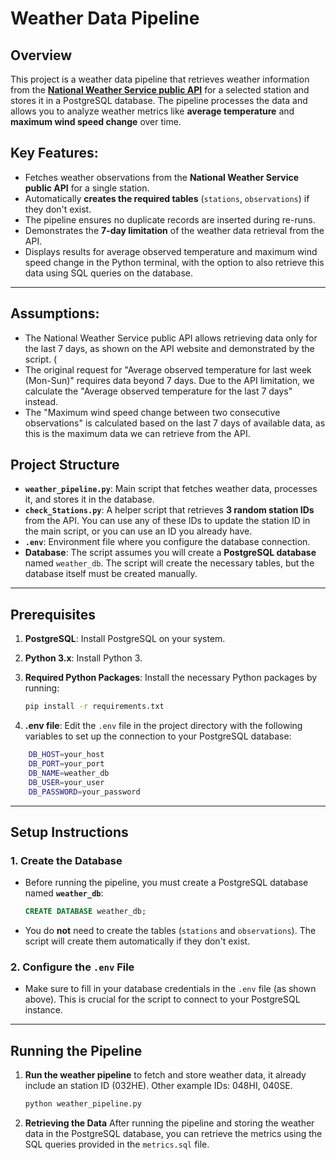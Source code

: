 # Weather Data Pipeline

## Overview

This project is a weather data pipeline that retrieves weather information from the [**National Weather Service public API**](https://www.weather.gov/documentation/services-web-api) for a selected station and stores it in a PostgreSQL database. The pipeline processes the data and allows you to analyze weather metrics like **average temperature** and **maximum wind speed change** over time.

## Key Features:
- Fetches weather observations from the **National Weather Service public API** for a single station.
- Automatically **creates the required tables** (`stations`, `observations`) if they don't exist.
- The pipeline ensures no duplicate records are inserted during re-runs.
- Demonstrates the **7-day limitation** of the weather data retrieval from the API.
- Displays results for average observed temperature and maximum wind speed change in the Python terminal, with the option to also retrieve this data using SQL queries on the database.

---
## Assumptions:
- The National Weather Service public API allows retrieving data only for the last 7 days, as shown on the API website and demonstrated by the script. (
- The original request for "Average observed temperature for last week (Mon-Sun)" requires data beyond 7 days. Due to the API limitation, we calculate the "Average observed temperature for the last 7 days" instead.
- The "Maximum wind speed change between two consecutive observations" is calculated based on the last 7 days of available data, as this is the maximum data we can retrieve from the API.

## Project Structure

- **`weather_pipeline.py`**: Main script that fetches weather data, processes it, and stores it in the database.
- **`check_Stations.py`**: A helper script that retrieves **3 random station IDs** from the API. You can use any of these IDs to update the station ID in the main script, or you can use an ID you already have.
- **`.env`**: Environment file where you configure the database connection.
- **Database**: The script assumes you will create a **PostgreSQL database** named `weather_db`. The script will create the necessary tables, but the database itself must be created manually.

---

## Prerequisites

1. **PostgreSQL**: Install PostgreSQL on your system.
2. **Python 3.x**: Install Python 3.
3. **Required Python Packages**: Install the necessary Python packages by running:

    ```bash
    pip install -r requirements.txt
    ```

4. **.env file**: Edit the `.env` file in the project directory with the following variables to set up the connection to your PostgreSQL database:
```bash
    DB_HOST=your_host
    DB_PORT=your_port
    DB_NAME=weather_db
    DB_USER=your_user
    DB_PASSWORD=your_password
 ```

---

## Setup Instructions

### 1. Create the Database
- Before running the pipeline, you must create a PostgreSQL database named **`weather_db`**:

    ```sql
    CREATE DATABASE weather_db;
    ```

- You do **not** need to create the tables (`stations` and `observations`). The script will create them automatically if they don't exist.

### 2. Configure the `.env` File
- Make sure to fill in your database credentials in the `.env` file (as shown above). This is crucial for the script to connect to your PostgreSQL instance.

---

## Running the Pipeline

1. **Run the weather pipeline** to fetch and store weather data, it already include an station ID (032HE). Other example IDs: 048HI, 040SE.
   
   ```bash
   python weather_pipeline.py

2. **Retrieving the Data** After running the pipeline and storing the weather data in the PostgreSQL database, you can retrieve the metrics using the SQL queries provided in the `metrics.sql` file.
